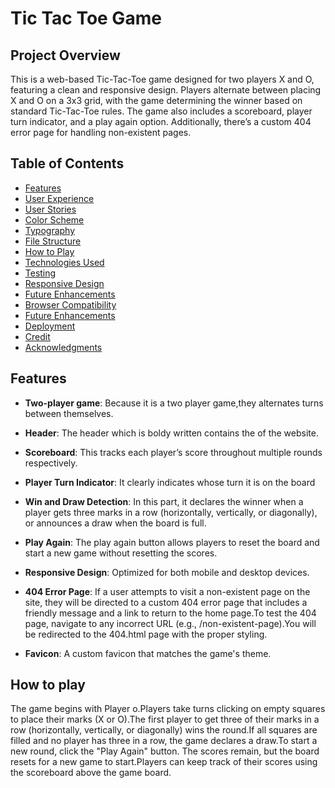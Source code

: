 # Tic Tac Toe Game


## Project Overview
This is a web-based Tic-Tac-Toe game designed for two players X and O, featuring a clean and responsive design. Players alternate between placing X and O on a 3x3 grid, with the game determining the winner based on standard Tic-Tac-Toe rules. The game also includes a scoreboard, player turn indicator, and a play again option. Additionally, there’s a custom 404 error page for handling non-existent pages.

## Table of Contents
- [Features](#features)
- [User Experience](#user-experience)
- [User Stories](#user-stories)
- [Color Scheme](#color-scheme)
- [Typography](#typography)
- [File Structure](#file-structure)
- [How to Play](#how-to-play)
- [Technologies Used](#technologies-used)
- [Testing](#testing)
- [Responsive Design](#responsive-design)
- [Future Enhancements](#future-enhancements)
- [Browser Compatibility](#browser-compatibility)
- [Future Enhancements](#future-enhancements)
- [Deployment](#deployment)
- [Credit](#credit)
- [Acknowledgments](#acknowledgments)

## Features
- **Two-player game**: Because it is a two player game,they alternates turns between themselves.

- **Header**: The header which is boldy written contains the of the website.

- **Scoreboard**: This tracks each player’s score throughout multiple rounds respectively.

- **Player Turn Indicator**: It clearly indicates whose turn it is on the board
- **Win and Draw Detection**: In this part, it declares the winner when a player gets three marks in a row (horizontally, vertically, or diagonally), or announces a draw when the board is full.

- **Play Again**: The play again button allows players to reset the board and start a new game without resetting the scores.

- **Responsive Design**: Optimized for both mobile and desktop devices.
- **404  Error Page**: If a user attempts to visit a non-existent page on the site, they will be directed to a custom 404 error page that includes a friendly message and a link to return to the home page.To test the 404 page, navigate to any incorrect URL (e.g., /non-existent-page).You will be redirected to the 404.html page with the proper styling.

- **Favicon**: A custom favicon that matches the game's theme.

## How to play

 The game begins with Player o.Players take turns clicking on empty squares to place their marks (X or O).The first player to get three of their marks in a row (horizontally, vertically, or diagonally) wins the round.If all squares are filled and no player has three in a row, the game declares a draw.To start a new round, click the "Play Again" button. The scores remain, but the board resets for a new game to start.Players can keep track of their scores using the scoreboard above the game board.


